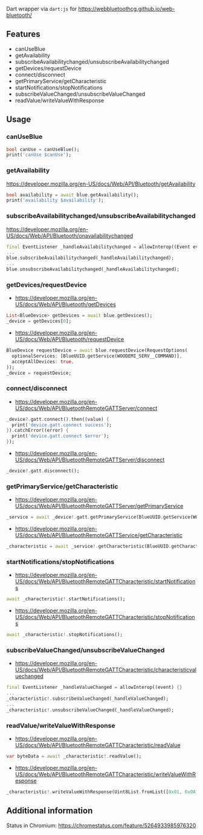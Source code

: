 Dart wrapper via `dart:js` for https://webbluetoothcg.github.io/web-bluetooth/

## Features

- canUseBlue
- getAvailability
- subscribeAvailabilitychanged/unsubscribeAvailabilitychanged
- getDevices/requestDevice
- connect/disconnect
- getPrimaryService/getCharacteristic
- startNotifications/stopNotifications
- subscribeValueChanged/unsubscribeValueChanged
- readValue/writeValueWithResponse

## Usage

### canUseBlue

```dart
bool canUse = canUseBlue();
print('canUse $canUse');
```

### getAvailability

https://developer.mozilla.org/en-US/docs/Web/API/Bluetooth/getAvailability

```dart
bool availability = await blue.getAvailability();
print('availability $availability');
```

### subscribeAvailabilitychanged/unsubscribeAvailabilitychanged

https://developer.mozilla.org/en-US/docs/Web/API/Bluetooth/onavailabilitychanged

```dart
final EventListener _handleAvailabilitychanged = allowInterop((Event event) {}
...
blue.subscribeAvailabilitychanged(_handleAvailabilitychanged);
...
blue.unsubscribeAvailabilitychanged(_handleAvailabilitychanged);
```

### getDevices/requestDevice

- https://developer.mozilla.org/en-US/docs/Web/API/Bluetooth/getDevices

```dart
List<BlueDevice> getDevices = await blue.getDevices();
_device = getDevices[0];
```

- https://developer.mozilla.org/en-US/docs/Web/API/Bluetooth/requestDevice

```dart
BlueDevice requestDevice = await blue.requestDevice(RequestOptions(
  optionalServices: [BlueUUID.getService(WOODEMI_SERV__COMMAND)],
  acceptAllDevices: true,
));
_device = requestDevice;
```

### connect/disconnect

- https://developer.mozilla.org/en-US/docs/Web/API/BluetoothRemoteGATTServer/connect

```dart
_device?.gatt.connect().then((value) {
  print('device.gatt.connect success');
}).catchError((error) {
  print('device.gatt.connect $error');
});
```

- https://developer.mozilla.org/en-US/docs/Web/API/BluetoothRemoteGATTServer/disconnect

```dart
_device?.gatt.disconnect();
```

### getPrimaryService/getCharacteristic

- https://developer.mozilla.org/en-US/docs/Web/API/BluetoothRemoteGATTServer/getPrimaryService

```dart
_service = await _device!.gatt.getPrimaryService(BlueUUID.getService(WOODEMI_SERV__COMMAND));
```

- https://developer.mozilla.org/en-US/docs/Web/API/BluetoothRemoteGATTService/getCharacteristic

```dart
_characteristic = await _service!.getCharacteristic(BlueUUID.getCharacteristic(WOODEMI_CHAR__COMMAND_REQUEST));
```

### startNotifications/stopNotifications

- https://developer.mozilla.org/en-US/docs/Web/API/BluetoothRemoteGATTCharacteristic/startNotifications

```dart
await _characteristic!.startNotifications();
```

- https://developer.mozilla.org/en-US/docs/Web/API/BluetoothRemoteGATTCharacteristic/stopNotifications

```dart
await _characteristic!.stopNotifications();
```

### subscribeValueChanged/unsubscribeValueChanged

- https://developer.mozilla.org/en-US/docs/Web/API/BluetoothRemoteGATTCharacteristic/characteristicvaluechanged

```dart
final EventListener _handleValueChanged = allowInterop((event) {}
...
_characteristic!.subscribeValueChanged(_handleValueChanged);
...
_characteristic!.unsubscribeValueChanged(_handleValueChanged);
```

### readValue/writeValueWithResponse

- https://developer.mozilla.org/en-US/docs/Web/API/BluetoothRemoteGATTCharacteristic/readValue

```dart
var byteData = await _characteristic!.readValue();
```

- https://developer.mozilla.org/en-US/docs/Web/API/BluetoothRemoteGATTCharacteristic/writeValueWithResponse

```dart
_characteristic!.writeValueWithResponse(Uint8List.fromList([0x01, 0x0A, 0x00, 0x00, 0x00, 0x01]));
```

## Additional information

Status in Chromium: https://chromestatus.com/feature/5264933985976320
